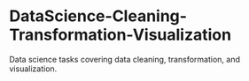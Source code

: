 # DataScience-Cleaning-Transformation-Visualization
Data science tasks covering data cleaning, transformation, and visualization.
